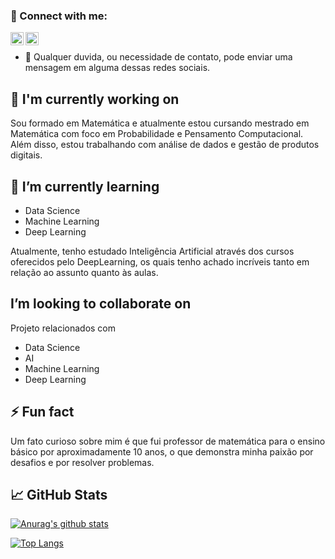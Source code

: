 ### 🤝 Connect with me:

<a href="https://www.linkedin.com/in/bruno-ramos-martins-22a6a61a0/"><img align="left" src="https://raw.githubusercontent.com/yushi1007/yushi1007/main/images/linkedin.svg" alt="Bruno Ramos Martins | LinkedIn" width="21px"/></a>
<a href="https://www.instagram.com/bramosm/"><img align="left" src="https://raw.githubusercontent.com/yushi1007/yushi1007/main/images/instagram.svg" alt="Bruno Ramos | Instagram" width="21px"/></a>
</br>
- 💬 Qualquer duvida, ou necessidade de contato, pode enviar uma mensagem em alguma dessas redes sociais.

## 🔭 I'm currently working on

Sou formado em Matemática e atualmente estou cursando mestrado em Matemática com foco em Probabilidade e Pensamento Computacional. Além disso, estou trabalhando com análise de dados e gestão de produtos digitais.


## 🌱 I’m currently learning

- Data Science
- Machine Learning
- Deep Learning

Atualmente, tenho estudado Inteligência Artificial através dos cursos oferecidos pelo DeepLearning, os quais tenho achado incríveis tanto em relação ao assunto quanto às aulas.

## I’m looking to collaborate on 

 Projeto relacionados com 
- Data Science
- AI
- Machine Learning
- Deep Learning

## ⚡ Fun fact

Um fato curioso sobre mim é que fui professor de matemática para o ensino básico por aproximadamente 10 anos, o que demonstra minha paixão por desafios e por resolver problemas.

## 📈 GitHub Stats 

[![Anurag's github stats](https://github-readme-stats.vercel.app/api?username=brunoramosmartins)](https://github.com/brunoramosmartins)

[![Top Langs](https://github-readme-stats.vercel.app/api/top-langs/?username=brunoramosmartins&layout=compact)](https://github.com/brunoramosmartins)

<!-- [![Visitors](https://visitor-badge.glitch.me/badge?page_id=brunoramosmartins.brunoramosmartins)](https://www.yushi.dev/) -->
<!--
**brunoramosmartins/brunoramosmartins** is a ✨ _special_ ✨ repository because its `README.md` (this file) appears on your GitHub profile.

Here are some ideas to get you started:

- 🔭 I’m currently working on ...
- 🌱 I’m currently learning ...
- 👯 I’m looking to collaborate on ...
- 🤔 I’m looking for help with ...
- 💬 Ask me about ...
- 📫 How to reach me: ...
- 😄 Pronouns: ...
- ⚡ Fun fact: ...
-->
